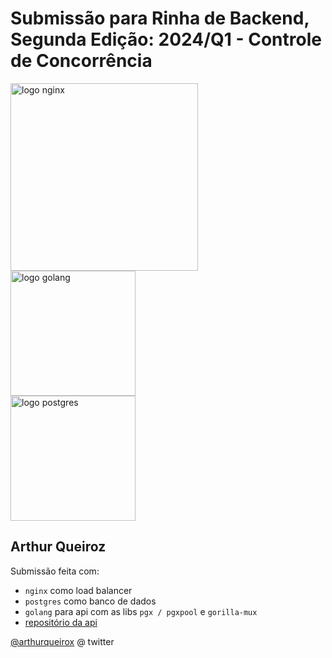 # Submissão para Rinha de Backend, Segunda Edição: 2024/Q1 - Controle de Concorrência


<img src="https://upload.wikimedia.org/wikipedia/commons/c/c5/Nginx_logo.svg" alt="logo nginx" width="300" height="auto">
<br />
<img src="https://upload.wikimedia.org/wikipedia/commons/thumb/0/05/Go_Logo_Blue.svg/260px-Go_Logo_Blue.svg.png" alt="logo golang" width="200" height="auto">
<br />
<img src="https://upload.wikimedia.org/wikipedia/commons/2/29/Postgresql_elephant.svg" alt="logo postgres" width="200" height="auto">


## Arthur Queiroz
Submissão feita com:
- `nginx` como load balancer
- `postgres` como banco de dados
- `golang` para api com as libs `pgx / pgxpool` e `gorilla-mux` 
- [repositório da api](https://github.com/arthurqueiroz4/rinha-backend)

[@arthurqueirox](https://twitter.com/arthurqueirox) @ twitter